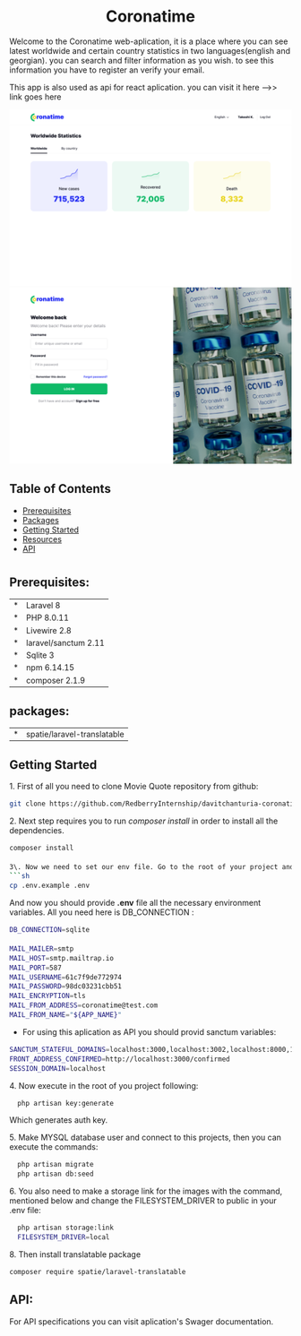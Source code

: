 <h1 style="text-align:center;">Coronatime</h1>

Welcome to the Coronatime web-aplication, it is a place where you can see latest worldwide and certain country statistics in two languages(english and georgian). you can search and filter information as you wish. to see this information you have to register an verify your email. 

This app is also used as api for react aplication. you can visit it here -->> link goes here

<img src="public/img/readme-dashboard.png"/>
<img src="public/img/readme-login.png"/>

## Table of Contents

* [Prerequisites](#req)
* [Packages](#packages)
* [Getting Started](#gettingStarted)
* [Resources](#resources)
* [API](#API)


#
<h2 id="req">Prerequisites:</h2>

<table>
    <tr>
        <td>* </td>
        <td>Laravel 8</td>
    </tr>
    <tr>
        <td>* </td>
        <td>PHP 8.0.11</td>
    </tr>
       <tr>
        <td>* </td>
        <td>Livewire 2.8</td>
    </tr>
     <tr>
        <td>* </td>
        <td>laravel/sanctum 2.11</td>
    </tr>
    <tr>
        <td>* </td>
        <td>Sqlite 3</td>
    </tr>
    <tr>
        <td>*</td>
        <td>npm 6.14.15</td>
    </tr>
    <tr>
        <td>* </td>
        <td>composer 2.1.9</td>
    </tr>
</table>

<h2 id="packages">packages:</h2>

<table>
    <tr>
        <td>* </td>
        <td>spatie/laravel-translatable</td>
    </tr>
</table>

<h2 id="gettingStarted">Getting Started</h2>

1\. First of all you need to clone Movie Quote repository from github:
```sh
git clone https://github.com/RedberryInternship/davitchanturia-coronatime.git
```
2\. Next step requires you to run *composer install* in order to install all the dependencies.
```sh
composer install

3\. Now we need to set our env file. Go to the root of your project and execute this command.
```sh
cp .env.example .env
```

And now you should provide **.env** file all the necessary environment variables. All you need here is DB_CONNECTION :
```sh
DB_CONNECTION=sqlite

MAIL_MAILER=smtp
MAIL_HOST=smtp.mailtrap.io
MAIL_PORT=587
MAIL_USERNAME=61c7f9de772974
MAIL_PASSWORD=98dc03231cbb51
MAIL_ENCRYPTION=tls
MAIL_FROM_ADDRESS=coronatime@test.com
MAIL_FROM_NAME="${APP_NAME}"
```
* For using this aplication as API you should provid sanctum variables: 
```sh
SANCTUM_STATEFUL_DOMAINS=localhost:3000,localhost:3002,localhost:8000,127.0.0.1:3002,127.0.0.1:3000,127.0.0.1:8000
FRONT_ADDRESS_CONFIRMED=http://localhost:3000/confirmed
SESSION_DOMAIN=localhost
```

4\. Now execute in the root of you project following:
```sh
  php artisan key:generate
```
Which generates auth key.


5\. Make MYSQL database user and connect to this projects, then you can execute the commands: 
```sh
  php artisan migrate
  php artisan db:seed
```

6\. You also need to make a storage link for the images with the command, mentioned below and change the FILESYSTEM_DRIVER to public in your .env file:
```sh
  php artisan storage:link
  FILESYSTEM_DRIVER=local
```
8\. Then install translatable package
```sh
composer require spatie/laravel-translatable
```
<h2 id="API">API:</h2>

For API specifications you can visit aplication's Swager documentation.